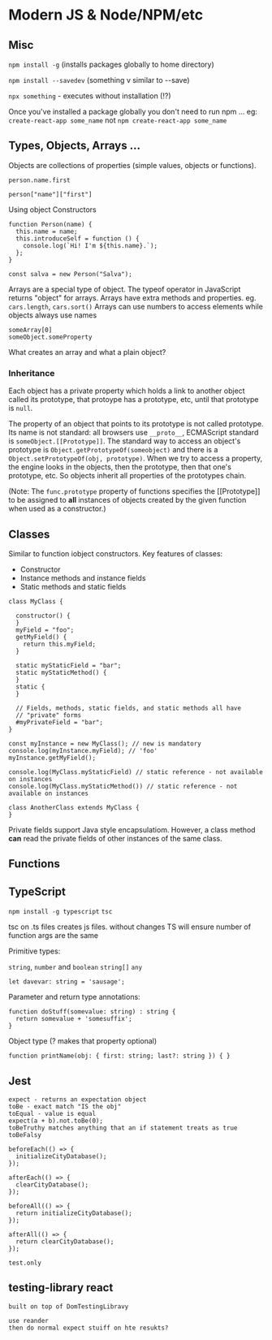 # Modern JS & Node/NPM/etc

## Misc

`npm install -g` (installs packages globally to home directory)

`npm install --savedev` (something v similar to --save)

`npx something` - executes without installation (!?)

Once you've installed a package globally you don't need to run npm ...
  eg: `create-react-app some_name` not `npm create-react-app some_name`

## Types, Objects, Arrays ...

Objects are collections of properties (simple values, objects or functions).

`person.name.first`

`person["name"]["first"]`

Using object Constructors

```
function Person(name) {
  this.name = name;
  this.introduceSelf = function () {
    console.log(`Hi! I'm ${this.name}.`);
  };
}

const salva = new Person("Salva");
```

Arrays are a special type of object. The typeof operator in JavaScript returns "object" for arrays.
Arrays have extra methods and properties. eg. `cars.length`, `cars.sort()`
Arrays can use numbers to access elements while objects always use names

```
someArray[0]
someObject.someProperty
```

What creates an array and what a plain object?

### Inheritance

Each object has a private property which holds a link to another object called its prototype, that protoype has a prototype, etc, until that prototype is `null`.

The property of an object that points to its prototype is not called prototype. Its name is not standard: all browsers use `__proto__`, ECMAScript standard is `someObject.[[Prototype]]`.
The standard way to access an object's prototype is `Object.getPrototypeOf(someobject)` and there is a `Object.setPrototypeOf(obj, prototype)`.
When we try to access a property, the engine looks in the objects, then the prototype, then that one's prototype, etc.
So objects inherit all properties of the prototypes chain.

(Note: The `func.prototype` property of functions specifies the [[Prototype]] to be assigned to **all** instances of objects created by the given function when used as a constructor.)


## Classes

Similar to function iobject constructors. Key features of classes:

* Constructor
* Instance methods and instance fields
* Static methods and static fields

```
class MyClass {

  constructor() {
  }
  myField = "foo";
  getMyField() {
    return this.myField;
  }
    
  static myStaticField = "bar";
  static myStaticMethod() {  
  }
  static {
  }
  
  // Fields, methods, static fields, and static methods all have
  // "private" forms
  #myPrivateField = "bar";
}

const myInstance = new MyClass(); // new is mandatory
console.log(myInstance.myField); // 'foo'
myInstance.getMyField();

console.log(MyClass.myStaticField) // static reference - not available on instances
console.log(MyClass.myStaticMethod()) // static reference - not available on instances

class AnotherClass extends MyClass {
}

```

Private fields support Java style encapsulatiom. However, a class method **can** read the private fields of other instances of the same class.

## Functions

## TypeScript

`npm install -g typescript`
`tsc`
 
tsc on .ts files creates js files. 
without changes TS will ensure number of function args are the same

Primitive types:

`string`, `number` and `boolean`
`string[]`
`any`

`let davevar: string = 'sausage';`

Parameter and return type annotations:

```
function doStuff(somevalue: string) : string {
  return somevalue + 'somesuffix';
}
```

Object type (? makes that property optional)

`function printName(obj: { first: string; last?: string }) { }`

## Jest

    expect - returns an expectation object
    toBe - exact match "IS the obj"
    toEqual - value is equal
    expect(a + b).not.toBe(0);
    toBeTruthy matches anything that an if statement treats as true
    toBeFalsy

    beforeEach(() => {
      initializeCityDatabase();
    });

    afterEach(() => {
      clearCityDatabase();
    });

    beforeAll(() => {
      return initializeCityDatabase();
    });

    afterAll(() => {
      return clearCityDatabase();
    });

    test.only

## testing-library react

    built on top of DomTestingLibravy

    use reander
    then do normal expect stuiff on hte resukts?

